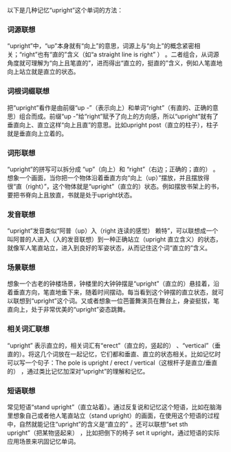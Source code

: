 以下是几种记忆“upright”这个单词的方法：

### 词源联想
“upright”中，“up”本身就有“向上”的意思，词源上与“向上”的概念紧密相关；“right”也有“直的”含义（如“a straight line is right” ） 。二者组合，从词源角度就可理解为“向上且笔直的”，进而得出“直立的，挺直的”含义，例如人笔直地向上站立就是直立的状态。

### 词根词缀联想
把“upright”看作是由前缀“up -”（表示向上）和单词“right”（有直的、正确的意思）组合而成。前缀“up -”给“right”赋予了向上的方向感，所以“upright”就有了垂直向上、直立这样“向上且直”的意思。比如upright post（直立的柱子），柱子就是垂直向上立着的。 

### 词形联想
“upright”的拼写可以拆分成 “up”（向上）和 “right”（右边；正确的；直的） 。想象一个画面，当你把一个物体沿着垂直方向“向上（up）”摆放，并且摆放得很“直（right）”，这个物体就是“upright”（直立的）状态。例如摆放书架上的书，要把书脊向上且放直，书就是处于upright状态。

### 发音联想
“upright”发音类似“阿普（up）入（right 连读的感觉） 赖特”，可以联想成一个叫阿普的人进入（入的发音联想）到一种正确站立（upright 直立含义）的状态，就像军人笔直站立，进入到良好的军姿状态，从而记住这个词“直立的”含义。

### 场景联想
想象一个古老的钟楼场景，钟楼里的大钟钟摆是“upright”（直立的）悬挂着，沿着垂直方向，笔直地垂下来，随着时间摆动。每当看到这个钟摆的直立状态，就可以联想到“upright”这个词。又或者想象一位芭蕾舞演员在舞台上，身姿挺拔，笔直向上，处于非常优美的“upright”姿态跳舞。

### 相关词汇联想
“upright” 表示直立的，相关词汇有“erect”（直立的，竖起的） 、“vertical”（垂直的）。将这几个词放在一起记忆，它们都和垂直、直立的状态相关。比如记忆时可以写一个句子：The pole is upright / erect / vertical（这根杆子是直立/垂直的） ，通过类比记忆加深对“upright”的理解和记忆。 

### 短语联想
常见短语“stand upright”（直立站着）。通过反复说和记忆这个短语，比如在脑海里想象自己或者他人笔直站立（stand upright）的画面，在使用这个短语的过程中，自然就能记住“upright”的含义是“直立的” 。还可以联想“set sth upright”（把某物竖起来） ，比如把倒下的椅子 set it upright，通过短语的实际应用场景来巩固记忆单词。 